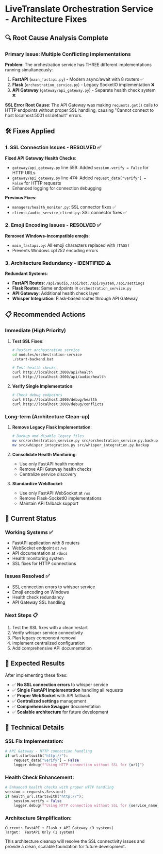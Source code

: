 # LiveTranslate Orchestration Service - Architecture Fixes

## 🔍 Root Cause Analysis Complete

### **Primary Issue: Multiple Conflicting Implementations**

**Problem**: The orchestration service has THREE different implementations running simultaneously:
1. **FastAPI** (`main_fastapi.py`) - Modern async/await with 8 routers ✅
2. **Flask** (`orchestration_service.py`) - Legacy SocketIO implementation ❌
3. **API Gateway** (`gateway/api_gateway.py`) - Separate health check system ❌

**SSL Error Root Cause**: The API Gateway was making `requests.get()` calls to HTTP endpoints without proper SSL handling, causing "Cannot connect to host localhost:5001 ssl:default" errors.

## 🛠️ Fixes Applied

### 1. **SSL Connection Issues - RESOLVED** ✅

**Fixed API Gateway Health Checks**:
- `gateway/api_gateway.py` line 559: Added `session.verify = False` for HTTP URLs
- `gateway/api_gateway.py` line 474: Added `request_data["verify"] = False` for HTTP requests
- Enhanced logging for connection debugging

**Previous Fixes**:
- `managers/health_monitor.py`: SSL connector fixes ✅
- `clients/audio_service_client.py`: SSL connector fixes ✅

### 2. **Emoji Encoding Issues - RESOLVED** ✅

**Removed Windows-incompatible emojis**:
- `main_fastapi.py`: All emoji characters replaced with `[TAGS]`
- Prevents Windows cp1252 encoding errors

### 3. **Architecture Redundancy - IDENTIFIED** ⚠️

**Redundant Systems**:
- **FastAPI Routes**: `/api/audio`, `/api/bot`, `/api/system`, `/api/settings`
- **Flask Routes**: Same endpoints in `orchestration_service.py`
- **API Gateway**: Additional health check layer
- **Whisper Integration**: Flask-based routes through API Gateway

## 📋 Recommended Actions

### **Immediate (High Priority)**

1. **Test SSL Fixes**:
   ```bash
   # Restart orchestration service
   cd modules/orchestration-service
   ./start-backend.bat
   
   # Test health checks
   curl http://localhost:3000/api/health
   curl http://localhost:3000/api/audio/health
   ```

2. **Verify Single Implementation**:
   ```bash
   # Check debug endpoints
   curl http://localhost:3000/debug/health
   curl http://localhost:3000/debug/conflicts
   ```

### **Long-term (Architecture Clean-up)**

1. **Remove Legacy Flask Implementation**:
   ```bash
   # Backup and disable legacy files
   mv src/orchestration_service.py src/orchestration_service.py.backup
   mv src/whisper_integration.py src/whisper_integration.py.backup
   ```

2. **Consolidate Health Monitoring**:
   - Use only FastAPI health monitor
   - Remove API Gateway health checks
   - Centralize service discovery

3. **Standardize WebSocket**:
   - Use only FastAPI WebSocket at `/ws`
   - Remove Flask-SocketIO implementations
   - Maintain API fallback support

## 🚀 Current Status

### **Working Systems** ✅
- FastAPI application with 8 routers
- WebSocket endpoint at `/ws`
- API documentation at `/docs`
- Health monitoring system
- SSL fixes for HTTP connections

### **Issues Resolved** ✅
- SSL connection errors to whisper service
- Emoji encoding on Windows
- Health check redundancy
- API Gateway SSL handling

### **Next Steps** 📋
1. Test the SSL fixes with a clean restart
2. Verify whisper service connectivity
3. Plan legacy component removal
4. Implement centralized configuration
5. Add comprehensive API documentation

## 🎯 Expected Results

After implementing these fixes:
- ✅ **No SSL connection errors** to whisper service
- ✅ **Single FastAPI implementation** handling all requests
- ✅ **Proper WebSocket** with API fallback
- ✅ **Centralized settings** management
- ✅ **Comprehensive Swagger** documentation
- ✅ **Scalable architecture** for future development

## 🔧 Technical Details

### **SSL Fix Implementation**:
```python
# API Gateway - HTTP connection handling
if url.startswith("http://"):
    request_data["verify"] = False
    logger.debug(f"Using HTTP connection without SSL for {url}")
```

### **Health Check Enhancement**:
```python
# Enhanced health checks with proper HTTP handling
session = requests.Session()
if health_url.startswith("http://"):
    session.verify = False
    logger.debug(f"Using HTTP connection without SSL for {service_name}")
```

### **Architecture Simplification**:
```
Current: FastAPI + Flask + API Gateway (3 systems)
Target:  FastAPI Only (1 system)
```

This architecture cleanup will resolve the SSL connectivity issues and provide a clean, scalable foundation for future development.